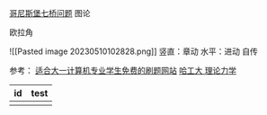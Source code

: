 [哥尼斯堡七桥问题](https://youtu.be/QsMycO8B4M0)
图论

欧拉角

![[Pasted image 20230510102828.png]]
竖直：章动
水平：进动
自传

参考：
[适合大一计算机专业学生免费的刷题网站](https://zhuanlan.zhihu.com/p/413545032)
[哈工大 理论力学](https://www.youtube.com/watch?v=fy2jZn-EkTE&list=PLMSX0PzDbfUniFp8rcJZGkPF07tsYm2C-)

| id  | test |
| --- | ---- |
|     |      |
